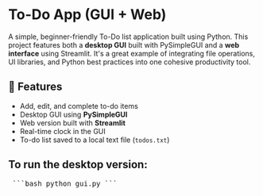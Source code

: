 # To-Do App (GUI + Web)

A simple, beginner-friendly To-Do list application built using Python. This project features both a **desktop GUI** built with PySimpleGUI and a **web interface** using Streamlit. It's a great example of integrating file operations, UI libraries, and Python best practices into one cohesive productivity tool.

## 🚀 Features

- Add, edit, and complete to-do items
- Desktop GUI using **PySimpleGUI**
- Web version built with **Streamlit**
- Real-time clock in the GUI
- To-do list saved to a local text file (`todos.txt`)

## To run the desktop version:

<pre> ```bash python gui.py ``` </pre>

